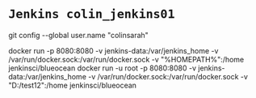 # `Jenkins colin_jenkins01`
git config --global user.name "colinsarah"

docker run  -p 8080:8080  -v jenkins-data:/var/jenkins_home  -v /var/run/docker.sock:/var/run/docker.sock -v "%HOMEPATH%":/home jenkinsci/blueocean
docker run -u root -p 8080:8080  -v jenkins-data:/var/jenkins_home  -v /var/run/docker.sock:/var/run/docker.sock -v "D:/test12":/home jenkinsci/blueocean